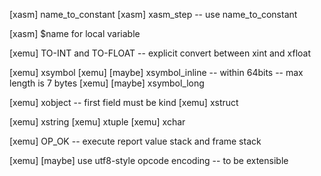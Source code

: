 [xasm] name_to_constant
[xasm] xasm_step -- use name_to_constant

[xasm] $name for local variable

[xemu] TO-INT and TO-FLOAT -- explicit convert between xint and xfloat

[xemu] xsymbol
[xemu] [maybe] xsymbol_inline -- within 64bits -- max length is 7 bytes
[xemu] [maybe] xsymbol_long

[xemu] xobject -- first field must be kind
[xemu] xstruct

[xemu] xstring
[xemu] xtuple
[xemu] xchar

[xemu] OP_OK -- execute report value stack and frame stack

[xemu] [maybe] use utf8-style opcode encoding -- to be extensible

